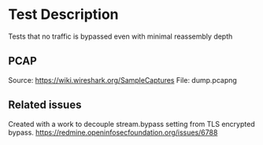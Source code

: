 # Test Description

Tests that no traffic is bypassed even with minimal reassembly depth

## PCAP

Source: https://wiki.wireshark.org/SampleCaptures
File: dump.pcapng

## Related issues

Created with a work to decouple stream.bypass setting from TLS encrypted bypass.
https://redmine.openinfosecfoundation.org/issues/6788
